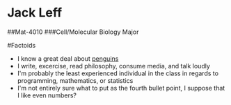# Jack Leff
##Mat-4010
###Cell/Molecular Biology Major

#Factoids
* I know a great deal about [penguins](https://en.wikipedia.org/wiki/Penguin)
* I write, excercise, read philosophy, consume media, and talk loudly 
* I'm probably the least experienced individual in the class in regards to programming, mathematics, or statistics 
* I'm not entirely sure what to put as the fourth bullet point, I suppose that I like even numbers?
